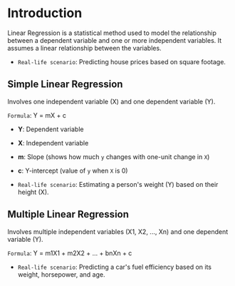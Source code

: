 # Introduction

Linear Regression is a statistical method used to model the relationship between a dependent variable and one or more independent variables. It assumes a linear relationship between the variables.

- `Real-life scenario`: Predicting house prices based on square footage.

## Simple Linear Regression
Involves one independent variable (X) and one dependent variable (Y).

`Formula`: Y = mX + c

- **Y**: Dependent variable
- **X**: Independent variable
- **m**: Slope (shows how much `y` changes with one-unit change in `X`)
- **c**: Y-intercept (value of `y` when `X` is 0)

- `Real-life scenario`: Estimating a person's weight (Y) based on their height (X).

## Multiple Linear Regression
Involves multiple independent variables (X1, X2, ..., Xn) and one dependent variable (Y).

`Formula`: Y = m1X1 + m2X2 + ... + bnXn + c

- `Real-life scenario`: Predicting a car's fuel efficiency based on its weight, horsepower, and age.
